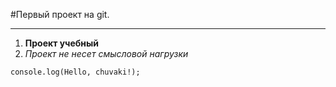 #Первый проект на git.

---

1. **Проект учебный**
2. *Проект не несет смысловой нагрузки*

```
console.log(Hello, chuvaki!);

```